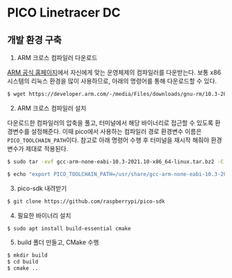 # PICO Linetracer DC

## 개발 환경 구축

1. ARM 크로스 컴파일러 다운로드

[ARM 공식 홈페이지](https://developer.arm.com/downloads/-/gnu-rm)에서 자신에게 맞는 운영체제의 컴파일러를 다운받는다. 보통 x86 시스템의 리눅스 환경을 많이 사용하므로, 아래의 명령어를 통해 다운로드할 수 있다.

```sh
$ wget https://developer.arm.com/-/media/Files/downloads/gnu-rm/10.3-2021.10/gcc-arm-none-eabi-10.3-2021.10-x86_64-linux.tar.bz2
```

2. ARM 크로스 컴파일러 설치

다운로드한 컴파일러의 압축을 풀고, 터미널에서 해당 바이너리로 접근할 수 있도록 환경변수를 설정해준다. 이때 pico에서 사용하는 컴파일러 경로 환경변수 이름은 `PICO_TOOLCHAIN_PATH`이다. 참고로 아래 명령어 수행 후 터미널을 재시작 해줘야 환경변수가 제대로 적용된다.

```sh
$ sudo tar -xvf gcc-arm-none-eabi-10.3-2021.10-x86_64-linux.tar.bz2 -C /usr/share

$ echo "export PICO_TOOLCHAIN_PATH=/usr/share/gcc-arm-none-eabi-10.3-2021.10" >> ~/.bashrc
```

3. pico-sdk 내려받기

```sh
$ git clone https://github.com/raspberrypi/pico-sdk
```

4. 필요한 바이너리 설치

```sh
$ sudo apt install build-essential cmake
```

5. build 폴더 만들고, CMake 수행

```sh
$ mkdir build
$ cd build
$ cmake ..
```
